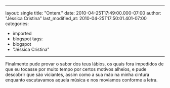 
---
layout: single
title: "Ontem."
date: 2010-04-25T17:49:00.000-07:00
author: "Jéssica Cristina"
last_modified_at: 2010-04-25T17:50:01.401-07:00
categories:
  - imported
  - blogspot
tags:
  - blogspot
  - "Jéssica Cristina"
---

<div class="post-header"> 
  Finalmente pude provar o sabor dos teus lábios, os quais fora impedidos  de que eu tocasse por muito tempo por certos motivos alheios, e pude  descobrir que são viciantes, assim como a sua mão na minha cintura  enquanto escutavamos aquela música e nos moviamos conforme a letra.